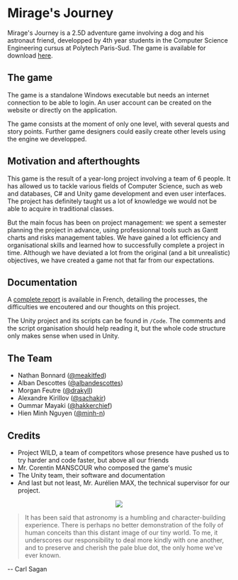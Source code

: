 # Mirage's Journey

Mirage's Journey is a 2.5D adventure game involving a dog and his astronaut friend, developped by 4th year students in the Computer Science Engineering cursus at Polytech Paris-Sud. The game is available for download [here](http://hebergement.u-psud.fr/mirage/).

## The game

The game is a standalone Windows executable but needs an internet connection to be able to login. An user account can be created on the website or directly on the application.

The game consists at the moment of only one level, with several quests and story points. Further game designers could easily create other levels using the engine we developped. 

## Motivation and afterthoughts

This game is the result of a year-long project involving a team of 6 people. It has allowed us to tackle various fields of Computer Science, such as web and databases, C# and Unity game development and even user interfaces. The project has definitely taught us a lot of knowledge we would not be able to acquire in traditional classes.

But the main focus has been on project management: we spent a semester planning the project in advance, using professionnal tools such as Gantt charts and risks management tables. We have gained a lot efficiency and organisational skills and learned how to successfully complete a project in time. Although we have deviated a lot from the original (and a bit unrealistic) objectives, we have created a game not that far from our expectations. 

## Documentation 

A [complete report](https://github.com/minh-n/MiragesJourney/blob/master/Compte-rendu_Final.pdf) is available in French, detailing the processes, the difficulties we encoutered and our thoughts on this project.

The Unity project and its scripts can be found in `/Code`. The comments and the script organisation should help reading it, but the whole code structure only makes sense when used in Unity. 

## The Team

* Nathan Bonnard ([@meakitfed](https://github.com/meakitfed))
* Alban Descottes ([@albandescottes](https://github.com/albandescottes))
* Morgan Feutre ([@drakyll](https://github.com/drakyll))
* Alexandre Kirillov ([@sachakir](https://github.com/sachakir))
* Oummar Mayaki ([@hakkerchief](https://github.com/hakkerchief))
* Hien Minh Nguyen ([@minh-n](https://github.com/minh-n))

## Credits

* Project WILD, a team of competitors whose presence have pushed us to try harder and code faster, but above all our friends
* Mr. Corentin MANSCOUR who composed the game's music
* The Unity team, their software and documentation
* And last but not least, Mr. Aurélien MAX, the technical supervisor for our project.

  
<div style="text-align:center" width="50px"><img src ="https://github.com/minh-n/MiragesJourney/blob/master/Art-Visual-UI/miragelogo.png" /></div>
    
>It has been said that astronomy is a humbling and character-building experience. There is perhaps no better demonstration of the folly of human conceits than this distant image of our tiny world.
>To me, it underscores our responsibility to deal more kindly with one another, and to preserve and cherish the pale blue dot, the only home we've ever known.  

-- Carl Sagan 


